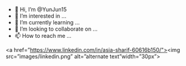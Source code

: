 - 👋 Hi, I’m @YunJun15
- 👀 I’m interested in ...
- 🌱 I’m currently learning ...
- 💞️ I’m looking to collaborate on ...
- 📫 How to reach me ...

<!---
YunJun15/YunJun15 is a ✨ special ✨ repository because its `README.md` (this file) appears on your GitHub profile.
You can click the Preview link to take a look at your changes.
--->
<a href=”https://www.linkedin.com/in/asia-sharif-60616b150/"><img src=”images/linkedin.png” alt=”alternate text”width=”30px”></a>
